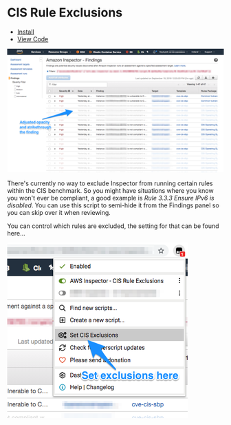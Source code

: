 # CIS Rule Exclusions

* [Install](https://github.com/lloydpick/aws-tampermonkey/raw/master/inspector/cis-rule-exclusions.user.js)
* [View Code](https://github.com/lloydpick/aws-tampermonkey/blob/master/inspector/cis-rule-exclusions.user.js)

![CIS Rule Exclusions](https://raw.githubusercontent.com/lloydpick/aws-tampermonkey/master/docs/cis-exclusions.png)

There's currently no way to exclude Inspector from running certain rules within the CIS benchmark. So you might have situations where you know you won't ever be compliant, a good example is _Rule 3.3.3 Ensure IPv6 is disabled_. You can use this script to semi-hide it from the Findings panel so you can skip over it when reviewing.

You can control which rules are excluded, the setting for that can be found here...

![CIS Rule Exclusions Settings](https://raw.githubusercontent.com/lloydpick/aws-tampermonkey/master/docs/cis-exclusions-settings.png)
